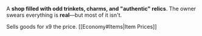 A **shop filled with odd trinkets, charms, and "authentic" relics**. The owner swears everything is **real**—but most of it isn't.

Sells goods for x9 the price.
[[Economy#Items|Item Prices]]